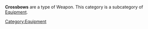 **Crossbows** are a type of Weapon. This category is a subcategory of
[Equipment](:Category:Equipment "wikilink").

[Category:Equipment](Category:Equipment "wikilink")